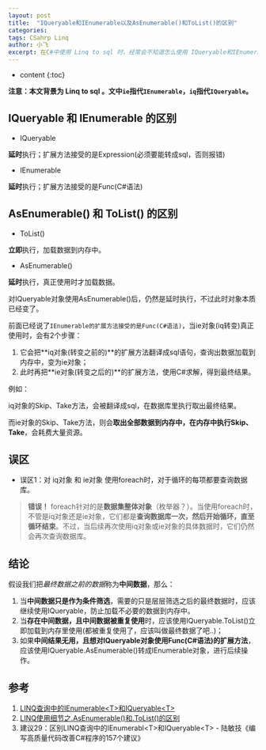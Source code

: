 ```yaml
---
layout: post
title:  "IQueryable和IEnumerable以及AsEnumerable()和ToList()的区别"
categories: 
tags: CSahrp Linq
author: 小飞
excerpt: 在C#中使用 Linq to sql 时，经常会不知道怎么使用 IQueryable和IEnumerable 这两种类型，也常常搞混 AsEnumerable()和ToList() 这两个方法。本文就分析下它们之间的区别是什么，以及分别适用于什么情况。
---
```


* content
{:toc}

**注意：本文背景为 Linq to sql 。文中`ie`指代`IEnumerable`，`iq`指代`IQueryable`。**

##  IQueryable 和 IEnumerable 的区别
* IQueryable

**延时**执行；扩展方法接受的是Expression(必须要能转成sql，否则报错)

* IEnumerable

**延时**执行；扩展方法接受的是Func(C#语法)

## AsEnumerable() 和 ToList() 的区别
* ToList()

**立即**执行，加载数据到内存中。

* AsEnumerable()

**延时**执行，真正使用时才加载数据。

对IQueryable对象使用AsEnumerable()后，仍然是延时执行，不过此时对象本质已经变了。

前面已经说了`IEnumerable的扩展方法接受的是Func(C#语法)`，当ie对象(iq转变)真正使用时，会有2个步骤：

1. 它会把**iq对象(转变之前的)**的扩展方法翻译成sql语句，查询出数据加载到内存中，变为ie对象；
2. 此时再把**ie对象(转变之后的)**的扩展方法，使用C#求解，得到最终结果。

例如：

iq对象的Skip、Take方法，会被翻译成sql，在数据库里执行取出最终结果。

而ie对象的Skip、Take方法，则会**取出全部数据到内存中，在内存中执行Skip、Take**，会耗费大量资源。


## 误区

* 误区1：对 iq对象 和 ie对象 使用foreach时，对于循环的每项都要查询数据库。
> **错误！**
> foreach针对的是**数据集整体对象**（枚举器？）。当使用foreach时，不管是iq对象还是ie对象，它们都是**查询数据库一次，然后开始循环，直至循环结束**。不过，当后续再次使用iq对象或ie对象的具体数据时，它们仍然会再次查询数据库。


## 结论

假设我们把*最终数据之前的数据*称为**中间数据**，那么：
1. 当**中间数据只是作为条件筛选**，需要的只是层层筛选之后的最终数据时，应该继续使用IQueryable，防止加载不必要的数据到内存中。
2. 当**存在中间数据，且中间数据被重复使用**时，应该使用IQueryable.ToList()立即加载到内存里使用(都被重复使用了，应该叫做最终数据了吧..)；
3. 如果**中间结果无用，且想对IQueryable对象使用Func(C#语法)的扩展方法**，应该使用IQueryable.AsEnumerable()转成IEnumerable对象，进行后续操作。


## 参考

1. [LINQ查询中的IEnumerable\<T\>和IQueryable\<T\>](https://www.cnblogs.com/long-gengyun/p/3929900.html)
2. [LINQ使用细节之.AsEnumerable()和.ToList()的区别](https://www.cnblogs.com/Mainz/archive/2011/04/08/2009485.html)
3. 建议29：区别LINQ查询中的IEnumerabl\<T\>和IQueryable\<T\> - 陆敏技《编写高质量代码改善C#程序的157个建议》

